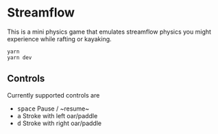 # Streamflow

This is a mini physics game that emulates streamflow physics you might experience
while rafting or kayaking.

```
yarn
yarn dev
```

## Controls

Currently supported controls are

* <kbd>space</kbd> Pause / ~resume~
* <kbd>a</kbd> Stroke with left oar/paddle
* <kbd>d</kbd> Stroke with right oar/paddle
